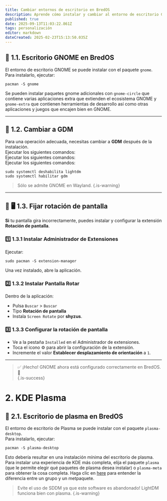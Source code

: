 ```yaml
---
title: Cambiar entornos de escritorio en BredOS
description: Aprende cómo instalar y cambiar al entorno de escritorio GNOME en BredOS
published: true
date: 2025-09-13T11:03:22.861Z
tags: personalización
editor: markdown
dateCreated: 2025-02-23T15:13:50.035Z
---
```


## 🎨 1.1. Escritorio GNOME en BredOS

El entorno de escritorio GNOME se puede instalar con el paquete `gnome`.\
Para instalarlo, ejecutar:

```
pacman -S gnome
```

Se pueden instalar paquetes gnome adicionales con `gnome-circle` que contiene varias aplicaciones extra que extienden el ecosistema GNOME y `gnome-extra` que contienen herramientas de desarrollo así como otras aplicaciones y juegos que encajen bien en GNOME.

---

## 🔄 1.2. Cambiar a GDM

Para una operación adecuada, necesitas cambiar a **GDM** después de la instalación.\
Ejecutar los siguientes comandos:\
Ejecutar los siguientes comandos:\
Ejecutar los siguientes comandos:

```
sudo systemctl deshabilita lightdm
sudo systemctl habilitar gdm
```

> Sólo se admite GNOME en Wayland.
> {.is-warning}

---

## 🔄 🖥️ 1.3. Fijar rotación de pantalla

**Si** tu pantalla gira incorrectamente, puedes instalar y configurar la extensión **Rotación de pantalla**.

### 1️⃣ 1.3.1 Instalar Administrador de Extensiones

Ejecutar:

```
sudo pacman -S extension-manager
```

Una vez instalado, abre la aplicación.

### 2️⃣ 1.3.2 Instalar Pantalla Rotar

Dentro de la aplicación:

- Pulsa `Buscar` > `Buscar`
- Tipo **Rotación de pantalla**
- Instala `Screen Rotate` por **shyzus**.

### 3️⃣ 1.3.3 Configurar la rotación de pantalla

- Ve a la pestaña `Installed` en el Administrador de extensiones.
- Toca el icono ⚙️ para abrir la configuración de la extensión.
- Incremente el valor **Establecer desplazamiento de orientación** a `1`.

---

> ✅ ¡Hecho! GNOME ahora está configurado correctamente en BredOS. 🚀\
> {.is-success}

# 2. KDE Plasma

## 🎨 2.1. Escritorio de plasma en BredOS

El entorno de escritorio de Plasma se puede instalar con el paquete `plasma-desktop`.\
Para instalarlo, ejecutar:

```
pacman -S plasma-desktop
```

Esto debería resultar en una instalación mínima del escritorio de plasma. Para instalar una experiencia de KDE más completa, elija el paquete `plasma` (que le permite elegir qué paquetes de plasma desea instalar) o `plasma-meta` para obtener la cosa completa. Haga clic en [here](https://wiki.archlinux.org/title/Meta_package_and_package_group) para entender la diferencia entre un grupo y un metpaquete.

> Evite el uso de SDDM ya que este software es abandonado! LightDM funciona bien con plasma.
> {.is-warning}
